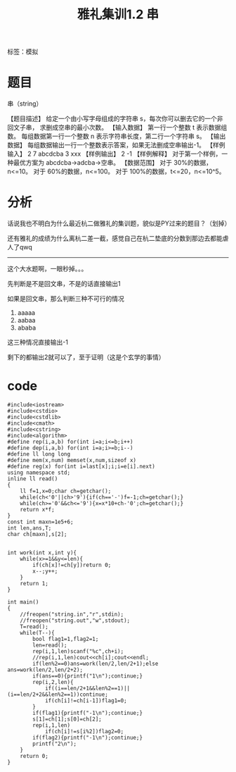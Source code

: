 ﻿---
title: 雅礼集训1.2 串
tags: 
 - 模拟
grammar_cjkRuby: true
catalog: true
layout:  post
header-img: "img/header/P18.jpg"
preview-img: "/img/preview/P18.jpg"
---
标签：模拟

# 题目

串（string）

【题目描述】
给定一个由小写字母组成的字符串 s，每次你可以删去它的一个非回文子串，
求删成空串的最小次数。
【输入数据】
第一行一个整数 t 表示数据组数。
每组数据第一行一个整数 n 表示字符串长度，第二行一个字符串 s。
【输出数据】
每组数据输出一行一个整数表示答案，如果无法删成空串输出-1。
【样例输入】
2
7
abcdcba
3
xxx
【样例输出】
2
-1
【样例解释】
对于第一个样例，一种最优方案为 abcdcba->adcba->空串。
【数据范围】
对于 30%的数据，n<=10。
对于 60%的数据，n<=100。
对于 100%的数据，t<=20，n<=10^5。

# 分析

话说我也不明白为什么最近杭二做雅礼的集训题，貌似是PY过来的题目？（划掉）

还有雅礼的成绩为什么离杭二差一截，感觉自己在杭二垫底的分数到那边去都能虐人了qwq

---------

这个大水题啊，一眼秒掉。。。

先判断是不是回文串，不是的话直接输出1

如果是回文串，那么判断三种不可行的情况

 1. aaaaa
 2. aabaa
 3. ababa

这三种情况直接输出-1

剩下的都输出2就可以了，至于证明（这是个玄学的事情）

# code

```
#include<iostream>
#include<cstdio>
#include<cstdlib>
#include<cmath>
#include<cstring>
#include<algorithm>
#define rep(i,a,b) for(int i=a;i<=b;i++)
#define dep(i,a,b) for(int i=a;i>=b;i--)
#define ll long long
#define mem(x,num) memset(x,num,sizeof x)
#define reg(x) for(int i=last[x];i;i=e[i].next)
using namespace std;
inline ll read()
{
	ll f=1,x=0;char ch=getchar();
	while(ch<'0'||ch>'9'){if(ch=='-')f=-1;ch=getchar();}
	while(ch>='0'&&ch<='9'){x=x*10+ch-'0';ch=getchar();}
	return x*f;
}
const int maxn=1e5+6;
int len,ans,T;
char ch[maxn],s[2];


int work(int x,int y){
	while(x>=1&&y<=len){
		if(ch[x]!=ch[y])return 0;
		x--;y++;
	}
	return 1;
}

int main()
{
	//freopen("string.in","r",stdin);
	//freopen("string.out","w",stdout);
	T=read();
	while(T--){
		bool flag1=1,flag2=1;
		len=read();
		rep(i,1,len)scanf("%c",ch+i);
		//rep(i,1,len)cout<<ch[i];cout<<endl;
		if(len%2==0)ans=work(len/2,len/2+1);else ans=work(len/2,len/2+2);
		if(ans==0){printf("1\n");continue;}
		rep(i,2,len){
			if((i==len/2+1&&len%2==1)||(i==len/2+2&&len%2==1))continue;
			if(ch[i]!=ch[i-1])flag1=0;
		}
		if(flag1){printf("-1\n");continue;}
		s[1]=ch[1];s[0]=ch[2];
		rep(i,1,len)
			if(ch[i]!=s[i%2])flag2=0;
		if(flag2){printf("-1\n");continue;}
		printf("2\n");
	}
	return 0;
}
```

